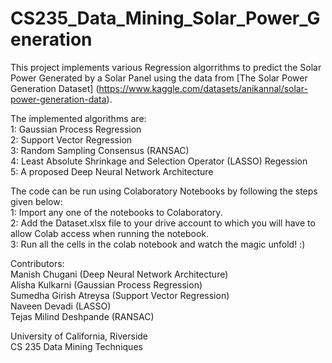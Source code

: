 # CS235_Data_Mining_Solar_Power_Generation

This project implements various Regression algorrithms to predict the Solar Power Generated by a Solar Panel using the data from [The Solar Power Generation Dataset] (https://www.kaggle.com/datasets/anikannal/solar-power-generation-data).  

The implemented algorithms are:  
1: Gaussian Process Regression  
2: Support Vector Regression  
3: Random Sampling Consensus (RANSAC)  
4: Least Absolute Shrinkage and Selection Operator (LASSO) Regession  
5: A proposed Deep Neural Network Architecture  

The code can be run using Colaboratory Notebooks by following the steps given below:  
1: Import any one of the notebooks to Colaboratory.  
2: Add the Dataset.xlsx file to your drive account to which you will have to allow Colab access when running the notebook.  
3: Run all the cells in the colab notebook and watch the magic unfold! :)

Contributors:  
Manish Chugani (Deep Neural Network Architecture)  
Alisha Kulkarni (Gaussian Process Regression)  
Sumedha Girish Atreysa (Support Vector Regression)  
Naveen Devadi (LASSO)  
Tejas Milind Deshpande (RANSAC)

University of California, Riverside  
CS 235 Data Mining Techniques
